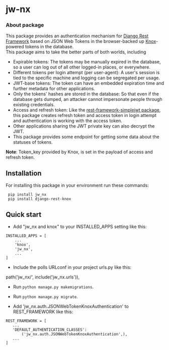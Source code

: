 # jw-nx

### About package
This package provides an authentication mechanism for [Django Rest Framework](https://www.django-rest-framework.org/) based on JSON Web Tokens in the browser-backed up [Knox](https://james1345.github.io/django-rest-knox/)-powered tokens in the database.  
This package aims to take the better parts of both worlds, including 
- Expirable tokens: The tokens may be manually expired in the database, so a user can log out of all other logged-in places, or everywhere.   
 - Different tokens per login attempt (per user-agent): A user's session is tied to the specific machine and logging can be segregated per usage.  
  - JWT-base tokens: The token can have an embedded expiration time and further metadata for other applications.  
  - Only the tokens' hashes are stored in the database: So that even if the database gets dumped, an attacker cannot impersonate people through existing credentials.  
  - Access and refresh token: Like the [rest-framework-simplejwt package](https://django-rest-framework-simplejwt.readthedocs.io/en/latest/), this package creates refresh token and access token in login attempt and authentication is working with the access token.  
 - Other applications sharing the JWT private key can also decrypt the JWT.  
 - This package provides some endpoint for getting some data about the statuses of tokens.  
 
**Note**: Token_key provided by Knox, is set in the payload of access and refresh token.
  
  
Installation  
----
  
For installing this package in your environment run these commands:

     pip install jw_nx
     pip install django-rest-knox

Quick start  
-----------  
  
 - Add "jw_nx and knox" to your INSTALLED_APPS setting like this:

```
INSTALLED_APPS = [   
    ...  
    'knox',   
    'jw_nx',  
    ...   
]
```
 - Include the polls URLconf in your project urls.py like this:
  
 path('jw_nx/', include('jw_nx.urls')),  
 - Run ``python manage.py makemigrations``.  
 - Run ``python manage.py migrate``.  
  
 - Add 'jw_nx.auth.JSONWebTokenKnoxAuthentication' to REST_FRAMEWORK like this:

```
REST_FRAMEWORK = [ 
   ... 
   'DEFAULT_AUTHENTICATION_CLASSES': 
       ('jw_nx.auth.JSONWebTokenKnoxAuthentication',),
   ...
]
```

